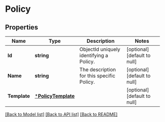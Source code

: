 # Policy

## Properties
Name | Type | Description | Notes
------------ | ------------- | ------------- | -------------
**Id** | **string** | ObjectId uniquely identifying a Policy. | [optional] [default to null]
**Name** | **string** | The description for this specific Policy. | [optional] [default to null]
**Template** | [***PolicyTemplate**](PolicyTemplate.md) |  | [optional] [default to null]

[[Back to Model list]](../README.md#documentation-for-models) [[Back to API list]](../README.md#documentation-for-api-endpoints) [[Back to README]](../README.md)


